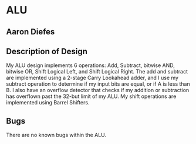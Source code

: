 # ALU
## Aaron Diefes

## Description of Design
My ALU design implements 6 operations: Add, Subtract, bitwise AND, bitwise OR, Shift Logical Left, and Shift Logical Right. The add and subtract are implemented using a 2-stage Carry Lookahead adder, and I use my subtract operation to determine if my input bits are equal, or if A is less than B. I also have an overflow detector that checks if my addition or subtraction has overflown past the 32-but limit of my ALU. My shift operations are implemented using Barrel Shifters.

## Bugs
There are no known bugs within the ALU.
